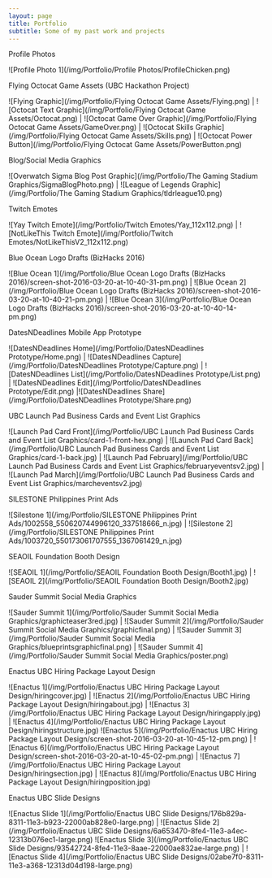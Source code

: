 ```yaml
---
layout: page
title: Portfolio
subtitle: Some of my past work and projects
---
```


Profile Photos

![Profile Photo 1](/img/Portfolio/Profile Photos/ProfileChicken.png)

Flying Octocat Game Assets (UBC Hackathon Project)

![Flying Graphic](/img/Portfolio/Flying Octocat Game Assets/Flying.png) | ![Octocat Text Graphic](/img/Portfolio/Flying Octocat Game Assets/Octocat.png) | ![Octocat Game Over Graphic](/img/Portfolio/Flying Octocat Game Assets/GameOver.png) | ![Octocat Skills Graphic](/img/Portfolio/Flying Octocat Game Assets/Skills.png) | ![Octocat Power Button](/img/Portfolio/Flying Octocat Game Assets/PowerButton.png)

Blog/Social Media Graphics

![Overwatch Sigma Blog Post Graphic](/img/Portfolio/The Gaming Stadium Graphics/SigmaBlogPhoto.png) | ![League of Legends Graphic](/img/Portfolio/The Gaming Stadium Graphics/tldrleague10.png)

Twitch Emotes

![Yay Twitch Emote](/img/Portfolio/Twitch Emotes/Yay_112x112.png) | ![NotLikeThis Twitch Emote](/img/Portfolio/Twitch Emotes/NotLikeThisV2_112x112.png)

Blue Ocean Logo Drafts (BizHacks 2016)

![Blue Ocean 1](/img/Portfolio/Blue Ocean Logo Drafts (BizHacks 2016)/screen-shot-2016-03-20-at-10-40-31-pm.png) | ![Blue Ocean 2](/img/Portfolio/Blue Ocean Logo Drafts (BizHacks 2016)/screen-shot-2016-03-20-at-10-40-21-pm.png) | ![Blue Ocean 3](/img/Portfolio/Blue Ocean Logo Drafts (BizHacks 2016)/screen-shot-2016-03-20-at-10-40-14-pm.png)

DatesNDeadlines Mobile App Prototype

![DatesNDeadlines Home](/img/Portfolio/DatesNDeadlines Prototype/Home.png) | ![DatesNDeadlines Capture](/img/Portfolio/DatesNDeadlines Prototype/Capture.png) | ![DatesNDeadlines List](/img/Portfolio/DatesNDeadlines Prototype/List.png) | ![DatesNDeadlines Edit](/img/Portfolio/DatesNDeadlines Prototype/Edit.png) |![DatesNDeadlines Share](/img/Portfolio/DatesNDeadlines Prototype/Share.png)

UBC Launch Pad Business Cards and Event List Graphics

![Launch Pad Card Front](/img/Portfolio/UBC Launch Pad Business Cards and Event List Graphics/card-1-front-hex.png) | ![Launch Pad Card Back](/img/Portfolio/UBC Launch Pad Business Cards and Event List Graphics/card-1-back.jpg) | ![Launch Pad February](/img/Portfolio/UBC Launch Pad Business Cards and Event List Graphics/februaryeventsv2.jpg) | ![Launch Pad March](/img/Portfolio/UBC Launch Pad Business Cards and Event List Graphics/marcheventsv2.jpg)

SILESTONE Philippines Print Ads

![Silestone 1](/img/Portfolio/SILESTONE Philippines Print Ads/1002558_550620744996120_337518666_n.jpg) | ![Silestone 2](/img/Portfolio/SILESTONE Philippines Print Ads/1003720_550173061707555_1367061429_n.jpg)

SEAOIL Foundation Booth Design

![SEAOIL 1](/img/Portfolio/SEAOIL Foundation Booth Design/Booth1.jpg) | ![SEAOIL 2](/img/Portfolio/SEAOIL Foundation Booth Design/Booth2.jpg)

Sauder Summit Social Media Graphics

![Sauder Summit 1](/img/Portfolio/Sauder Summit Social Media Graphics/graphicteaser3red.jpg) | ![Sauder Summit 2](/img/Portfolio/Sauder Summit Social Media Graphics/graphicfinal.png) | ![Sauder Summit 3](/img/Portfolio/Sauder Summit Social Media Graphics/blueprintsgraphicfinal.png) | ![Sauder Summit 4](/img/Portfolio/Sauder Summit Social Media Graphics/poster.png)

Enactus UBC Hiring Package Layout Design

![Enactus 1](/img/Portfolio/Enactus UBC Hiring Package Layout Design/hiringcover.jpg) | ![Enactus 2](/img/Portfolio/Enactus UBC Hiring Package Layout Design/hiringabout.jpg) | ![Enactus 3](/img/Portfolio/Enactus UBC Hiring Package Layout Design/hiringapply.jpg) | ![Enactus 4](/img/Portfolio/Enactus UBC Hiring Package Layout Design/hiringstructure.jpg)
![Enactus 5](/img/Portfolio/Enactus UBC Hiring Package Layout Design/screen-shot-2016-03-20-at-10-45-12-pm.png) | ![Enactus 6](/img/Portfolio/Enactus UBC Hiring Package Layout Design/screen-shot-2016-03-20-at-10-45-02-pm.png) | ![Enactus 7](/img/Portfolio/Enactus UBC Hiring Package Layout Design/hiringsection.jpg) | ![Enactus 8](/img/Portfolio/Enactus UBC Hiring Package Layout Design/hiringposition.jpg)

Enactus UBC Slide Designs

![Enactus Slide 1](/img/Portfolio/Enactus UBC Slide Designs/176b829a-8311-11e3-b923-22000ab828e0-large.png) | ![Enactus Slide 2](/img/Portfolio/Enactus UBC Slide Designs/6a653470-8fe4-11e3-a4ec-12313b076ec1-large.png)
![Enactus Slide 3](/img/Portfolio/Enactus UBC Slide Designs/93542724-8fe4-11e3-8aae-22000ae832ae-large.png) | ![Enactus Slide 4](/img/Portfolio/Enactus UBC Slide Designs/02abe7f0-8311-11e3-a368-12313d04d198-large.png)
